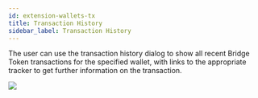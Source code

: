 ```yaml
---
id: extension-wallets-tx
title: Transaction History
sidebar_label: Transaction History
---
```


The user can use the transaction history dialog to show all recent Bridge Token transactions for the specified wallet, with links to the appropriate tracker to get further information on the transaction.

<img class='centered' src='/img/extension/passport-wallets-transactions.jpg'></img>